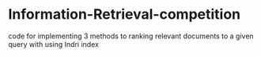 # Information-Retrieval-competition
code for implementing 3 methods to ranking relevant documents to a given query with using Indri index
